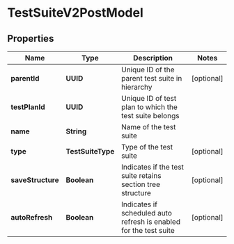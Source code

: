 

# TestSuiteV2PostModel


## Properties

| Name | Type | Description | Notes |
|------------ | ------------- | ------------- | -------------|
|**parentId** | **UUID** | Unique ID of the parent test suite in hierarchy |  [optional] |
|**testPlanId** | **UUID** | Unique ID of test plan to which the test suite belongs |  |
|**name** | **String** | Name of the test suite |  |
|**type** | **TestSuiteType** | Type of the test suite |  [optional] |
|**saveStructure** | **Boolean** | Indicates if the test suite retains section tree structure |  [optional] |
|**autoRefresh** | **Boolean** | Indicates if scheduled auto refresh is enabled for the test suite |  [optional] |



